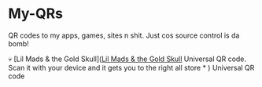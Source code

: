 My-QRs
======

QR codes to my apps, games, sites  n shit. Just cos source control is da bomb!

:skull: [Lil Mads &amp; the Gold Skull](<a href="http://www.qrstuff.com/generate.download?type=APP_DOWNLOAD&app-download-url-itunes-checked=1&app-download-url-itunes=http%3A%2F%2Fbit.ly%2FLilMadsiOS&app-download-url-itunes-ipad-checked=1&app-download-url-itunes-ipad=http%3A%2F%2Fbit.ly%2FLilMadsiOS&app-download-url-google-play-checked=1&app-download-url-google-play=http%3A%2F%2Fbit.ly%2FlilmadsGP&app-download-url-blackberry-app-world=&app-download-url-blackberry-ten-app-world=&app-download-url-windows-marketplace-checked=1&app-download-url-windows-marketplace=Http%3A%2F%2Fbit.ly%2FlilmadsWP8&app-download-url-fallback-checked=1&app-download-url-fallback=http%3A%2F%2Fbit.ly%2FLilMads&foreground_color=000000&ecc_level=L&width_pixels=200&dpi=72&file_type=png">Lil Mads &amp; the Gold Skull</a> Universal QR code. Scan it with your device and it gets you to the right all store *
) Universal QR code 
